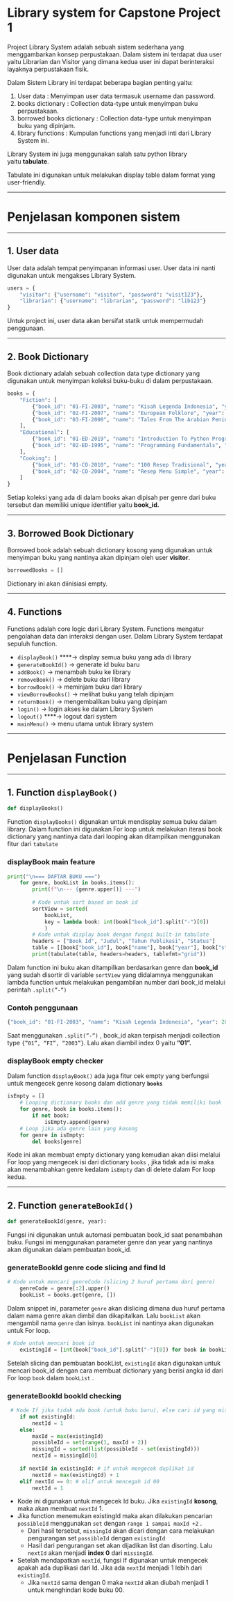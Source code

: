 # Library system for Capstone Project 1

Project Library System adalah sebuah sistem sederhana yang menggambarkan konsep perpustakaan. Dalam sistem ini terdapat dua user yaitu Librarian dan Visitor yang dimana kedua user ini dapat berinteraksi layaknya perpustakaan fisik.

Dalam Sistem Library ini terdapat beberapa bagian penting yaitu:

1. User data : Menyimpan user data termasuk username dan password.
2. books dictionary : Collection data-type untuk menyimpan buku perpustakaan.
3. borrowed books dictionary : Collection data-type untuk menyimpan buku yang dipinjam.
4. library functions : Kumpulan functions yang menjadi inti dari Library System ini.

Library System ini juga menggunakan salah satu python library yaitu **tabulate**.

Tabulate ini digunakan untuk melakukan display table dalam format yang user-friendly.

---

# Penjelasan komponen sistem

---

## 1. User data

User data adalah tempat penyimpanan informasi user. User data ini nanti digunakan untuk mengakses Library System.

```python
users = {
    "visitor": {"username": "visitor", "password": "visit123"},
    "librarian": {"username": "librarian", "password": "lib123"}
}
```

Untuk project ini, user data akan bersifat statik untuk mempermudah penggunaan.

---

## 2. Book Dictionary

Book dictionary adalah sebuah collection data type dictionary yang digunakan untuk menyimpan koleksi buku-buku di dalam perpustakaan.

```python
books = {
    "Fiction": [
        {"book_id": "01-FI-2003", "name": "Kisah Legenda Indonesia", "year": 2003, "status": "available"},
        {"book_id": "02-FI-2007", "name": "European Folklore", "year": 2007, "status": "available"},
        {"book_id": "03-FI-2000", "name": "Tales From The Arabian Peninsula", "year": 2000, "status": "not available"},
    ],
    "Educational": [
        {"book_id": "01-ED-2019", "name": "Introduction To Python Programming", "year": 2019, "status": "available"},
        {"book_id": "02-ED-1995", "name": "Programming Fundamentals", "year": 1995, "status": "available"},
    ],
    "Cooking": [
        {"book_id": "01-CO-2010", "name": "100 Resep Tradisional", "year": 2010, "status": "available"},
        {"book_id": "02-CO-2004", "name": "Resep Menu Simple", "year": 2004, "status": "available"},
    ]
}
```

Setiap koleksi yang ada di dalam books akan dipisah per genre dari buku tersebut dan memiliki unique identifier yaitu **book_id.**

---

## 3. Borrowed Book Dictionary

Borrowed book adalah sebuah dictionary kosong yang digunakan untuk menyimpan buku yang nantinya akan dipinjam oleh user **visitor**. 

```python
borrowedBooks = []
```

Dictionary ini akan diinisiasi empty.

---

## 4. Functions

Functions adalah core logic dari Library System. Functions mengatur pengolahan data dan interaksi dengan user. Dalam Library System terdapat sepuluh function.

- `displayBook()` ****→ display semua buku yang ada di library
- `generateBookId()` → generate id buku baru
- `addBook()` → menambah buku ke library
- `removeBook()` → delete buku dari library
- `borrowBook()` → meminjam buku dari library
- `viewBorrowBooks()` → melihat buku yang telah dipinjam
- `returnBook()` → mengembalikan buku yang dipinjam
- `login()` → login akses ke dalam Library System
- `logout()` ****→ logout dari system
- `mainMenu()` → menu utama untuk library system

---

# Penjelasan Function

---

## 1. Function `displayBook()`

```python
def displayBooks()
```

Function `displayBooks()` digunakan untuk mendisplay semua buku dalam library. Dalam function ini digunakan For loop untuk melakukan iterasi book dictionary yang nantinya data dari looping akan ditampilkan menggunakan fitur dari `tabulate` 

### displayBook main feature

```python
print("\n=== DAFTAR BUKU ===")
    for genre, bookList in books.items():
        print(f"\n--- {genre.upper()} ---")
        
        # Kode untuk sort based on book id
        sortView = sorted(
            bookList, 
            key = lambda book: int(book["book_id"].split("-")[0])
            )
        # Kode untuk display book dengan fungsi built-in tabulate
        headers = ["Book Id", "Judul", "Tahun Publikasi", "Status"]
        table = [[book["book_id"], book["name"], book["year"], book["status"]] for book in sortView]
        print(tabulate(table, headers=headers, tablefmt="grid"))
```

Dalam function ini buku akan ditampilkan berdasarkan genre dan **book_id** yang sudah disortir di variable `sortView` yang didalamnya menggunakan lambda function untuk melakukan pengambilan number dari book_id melalui perintah `.split(”-”)`

### Contoh penggunaan

```python
{"book_id": "01-FI-2003", "name": "Kisah Legenda Indonesia", "year": 2003, "status": "available"},
```

Saat menggunakan `.split(”-”)` , book_id akan terpisah menjadi collection type `{”01”, “FI”, “2003”}`. Lalu akan diambil index 0 yaitu **“01”.**

### displayBook empty checker

Dalam function `displayBook()` ada juga fitur cek empty yang berfungsi untuk mengecek genre kosong dalam dictionary **`books`** 

```python
isEmpty = []
    # Looping dictionary books dan add genre yang tidak memiliki book
    for genre, book in books.items():
        if not book:
            isEmpty.append(genre)
    # Loop jika ada genre lain yang kosong
    for genre in isEmpty:
        del books[genre]  
```

Kode ini akan membuat empty dictionary yang kemudian akan diisi melalui For loop yang mengecek isi dari dictionary `books` , jika tidak ada isi maka akan menambahkan genre kedalam `isEmpty` dan di delete dalam For loop kedua.

---

## 2. Function `generateBookId()`

```python
def generateBookId(genre, year): 
```

Fungsi ini digunakan untuk automasi pembuatan book_id saat penambahan buku. Fungsi ini menggunakan parameter genre dan year yang nantinya akan digunakan dalam pembuatan book_id.

### generateBookId genre code slicing and find Id

```python
# Kode untuk mencari genreCode (slicing 2 huruf pertama dari genre)
    genreCode = genre[:2].upper()
    bookList = books.get(genre, [])
```

Dalam snippet ini, parameter `genre` akan dislicing dimana dua huruf pertama dalam nama genre akan dimbil dan dikapitalkan. Lalu `bookList`  akan mengambil nama `genre` dan isinya. `bookList` ini nantinya akan digunakan untuk For loop.

```python
# Kode untuk mencari book id
    existingId = [int(book["book_id"].split("-")[0]) for book in bookList]
```

Setelah slicing dan pembuatan bookList, `existingId` akan digunakan untuk mencari book_id dengan cara membuat dictionary yang berisi angka id dari For loop `book` dalam `bookList` .

### generateBookId bookId checking

```python
 # Kode If jika tidak ada book (untuk buku baru), else cari id yang missing dari sorted id
    if not existingId:
        nextId = 1
    else:
        maxId = max(existingId)
        possibleId = set(range(1, maxId + 2))
        missingId = sorted(list(possibleId - set(existingId)))
        nextId = missingId[0]
        
    if nextId in existingId: # if untuk mengecek duplikat id
        nextId = max(existingId) + 1
    elif nextId == 0: # elif untuk mencegah id 00
        nextId = 1
```

- Kode ini digunakan untuk mengecek Id buku. Jika `existingId` **kosong**, maka akan membuat `nextId` 1.
- Jika function menemukan existingId maka akan dilakukan pencarian `possibleId` menggunakan `set` dengan `range 1 sampai maxId +2` .
    - Dari hasil tersebut, `missingId` akan dicari dengan cara melakukan pengurangan set `possibleId` dengan `existingId`
    - Hasil dari pengurangan set akan dijadikan list dan disorting. Lalu `nextId` akan menjadi **index 0** dari `missingId`.
- Setelah mendapatkan `nextId`, fungsi If digunakan untuk mengecek apakah ada duplikasi dari Id. Jika ada `nextId` menjadi 1 lebih dari `existingId`.
    - Jika `nextId` sama dengan 0 maka `nextId` akan diubah menjadi 1 untuk menghindari kode buku 00.
